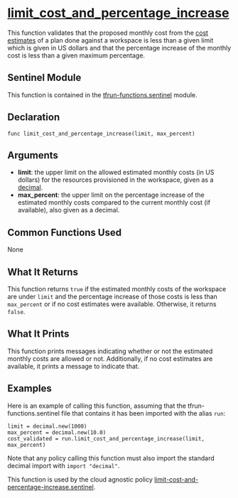 # [limit_cost_and_percentage_increase](../tfrun-functions.sentinel#L37)
This function validates that the proposed monthly cost from the [cost estimates](https://www.terraform.io/docs/cloud/cost-estimation/index.html) of a plan done against a workspace is less than a given limit which is given in US dollars and that the percentage increase of the monthly cost is less than a given maximum percentage.

## Sentinel Module
This function is contained in the [tfrun-functions.sentinel](../tfrun-functions.sentinel) module.

## Declaration
`func limit_cost_and_percentage_increase(limit, max_percent)`

## Arguments
* **limit**: the upper limit on the allowed estimated monthly costs (in US dollars) for the resources provisioned in the workspace, given as a [decimal](https://docs.hashicorp.com/sentinel/imports/decimal/).
* **max_percent**: the upper limit on the percentage increase of the estimated monthly costs compared to the current monthly cost (if available), also given as a decimal.

## Common Functions Used
None

## What It Returns
This function returns `true` if the estimated monthly costs of the workspace are under `limit` and the percentage increase of those costs is less than `max_percent` or if no cost estimates were available. Otherwise, it returns `false`.

## What It Prints
This function prints messages indicating whether or not the estimated monthly costs are allowed or not. Additionally, if no cost estimates are available, it prints a message to indicate that.

## Examples
Here is an example of calling this function, assuming that the tfrun-functions.sentinel file that contains it has been imported with the alias `run`:
```
limit = decimal.new(1000)
max_percent = decimal.new(10.0)
cost_validated = run.limit_cost_and_percentage_increase(limit, max_percent)
```
Note that any policy calling this function must also import the standard decimal import with `import "decimal"`.

This function is used by the cloud agnostic policy [limit-cost-and-percentage-increase.sentinel](../../../cloud-agnostic/limit-cost-and-percentage-increase.sentinel).

